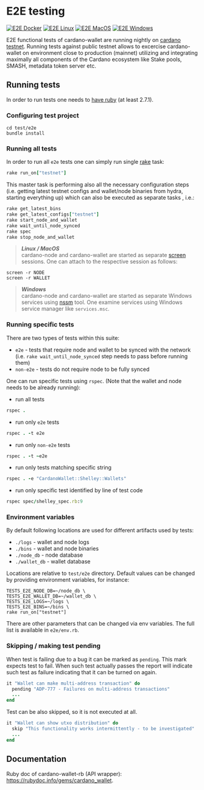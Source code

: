 

# E2E testing
[![E2E Docker](https://github.com/input-output-hk/cardano-wallet/actions/workflows/e2e-docker.yml/badge.svg)](https://github.com/input-output-hk/cardano-wallet/actions/workflows/e2e-docker.yml) [![E2E Linux](https://github.com/input-output-hk/cardano-wallet/actions/workflows/e2e-linux.yml/badge.svg)](https://github.com/input-output-hk/cardano-wallet/actions/workflows/e2e-linux.yml) [![E2E MacOS](https://github.com/input-output-hk/cardano-wallet/actions/workflows/e2e-macos.yml/badge.svg)](https://github.com/input-output-hk/cardano-wallet/actions/workflows/e2e-macos.yml) [![E2E Windows](https://github.com/input-output-hk/cardano-wallet/actions/workflows/e2e-windows.yml/badge.svg)](https://github.com/input-output-hk/cardano-wallet/actions/workflows/e2e-windows.yml)

E2E functional tests of cardano-wallet are running nightly on [cardano testnet](https://testnets.cardano.org/en/cardano/overview/). Running tests against public testnet allows to excercise cardano-wallet on environment close to production (mainnet) utilizing and integrating maximally all components of the Cardano ecosystem like Stake pools, SMASH, metadata token server etc.


## Running tests

In order to run tests one needs to [have ruby](https://www.ruby-lang.org/en/documentation/installation/) (at least 2.7.1).

### Configuring test project
```
cd test/e2e
bundle install
```
### Running all tests
In order to run all `e2e` tests one can simply run single [rake](https://github.com/ruby/rake) task:
```ruby
rake run_on["testnet"]
```
This master task is performing also all the necessary configuration steps (i.e. getting latest testnet configs and wallet/node binaries from hydra, starting everything up) which can also be executed as separate tasks , i.e.:

```ruby
rake get_latest_bins
rake get_latest_configs["testnet"]
rake start_node_and_wallet
rake wait_until_node_synced
rake spec
rake stop_node_and_wallet
```

> **_Linux / MacOS_**  
cardano-node and cardano-wallet are started as separate [screen](https://www.gnu.org/software/screen/manual/screen.html) sessions. One can attach to the respective session as follows:
```
screen -r NODE
screen -r WALLET
```
> **_Windows_**  
cardano-node and cardano-wallet are started as separate Windows services using [nssm](https://nssm.cc/) tool. One examine services using Windows service manager like `services.msc`.


### Running specific tests
There are two types of tests within this suite:
 - `e2e` - tests that require node and wallet to be synced with the network (i.e. `rake wait_until_node_synced` step needs to pass before running them)
 - `non-e2e` - tests do not require node to be fully synced

One can run specific tests using `rspec`. (Note that the wallet and node needs to be already running):
 - run all tests
 ```ruby
 rspec .
 ```
 - run only `e2e` tests
 ```ruby
 rspec . -t e2e
 ```
  - run only `non-e2e` tests
 ```ruby
 rspec . -t ~e2e
 ```
  - run only tests matching specific string
 ```ruby
 rspec . -e "CardanoWallet::Shelley::Wallets"
 ```
  - run only specific test identified by line of test code
 ```ruby
 rspec spec/shelley_spec.rb:9
 ```

### Environment variables

By default following locations are used for different artifacts used by tests:
 - `./logs` - wallet and node logs
 - `./bins` - wallet and node binaries
 - `./node_db` - node database
 - `./wallet_db` - wallet database

Locations are relative to `test/e2e` directory.
Default values can be changed by providing environment variables, for instance:

```
TESTS_E2E_NODE_DB=~/node_db \
TESTS_E2E_WALLET_DB=~/wallet_db \
TESTS_E2E_LOGS=~/logs \
TESTS_E2E_BINS=~/bins \
rake run_on["testnet"]
```

There are other parameters that can be changed via env variables. The full list is available in `e2e/env.rb`.


### Skipping / making test pending

When test is failing due to a bug it can be marked as `pending`. This mark expects test to fail. When such test actually passes the report will indicate such test as failure indicating that it can be turned on again.

```ruby
it "Wallet can make multi-address transaction" do
  pending "ADP-777 - Failures on multi-address transactions"
  ...
end
```

Test can be also skipped, so it is not executed at all.

```ruby
it "Wallet can show utxo distribution" do
  skip "This functionality works intermittently - to be investigated"
  ...
end
```

## Documentation

Ruby doc of cardano-wallet-rb (API wrapper): https://rubydoc.info/gems/cardano_wallet.

